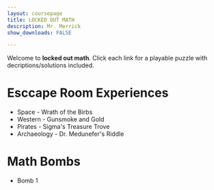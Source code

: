 ```yaml
---
layout: coursepage
title: LOCKED OUT MATH 
description: Mr. Merrick 
show_downloads: FALSE

---
```


Welcome to **locked out math**. Click each link for a playable puzzle with decriptions/solutions included. 

# Esccape Room Experiences  
* Space - Wrath of the Birbs
* Western - Gunsmoke and Gold
* Pirates - Sigma's Treasure Trove
* Archaeology - Dr. Medunefer's Riddle

# Math Bombs 
* Bomb 1




